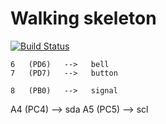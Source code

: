 # Walking skeleton

[![Build Status](https://travis-ci.org/raphaelmeyer/skeleton.svg?branch=master)](https://travis-ci.org/raphaelmeyer/skeleton/)



    6   (PD6)   -->   bell
    7   (PD7)   -->   button

    8   (PB0)   -->   signal

   A4   (PC4)   -->   sda
   A5   (PC5)   -->   scl


